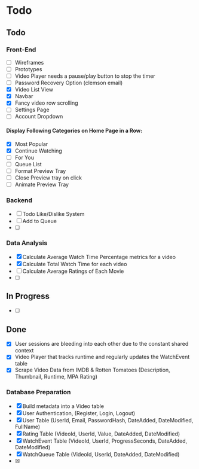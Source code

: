 # Todo

## Todo
### Front-End
- [ ] Wireframes
- [ ] Prototypes
- [ ] Video Player needs a pause/play button to stop the timer
- [ ] Password Recovery Option (clemson email)
- [x] Video List View
- [x] Navbar
- [x] Fancy video row scrolling
- [ ] Settings Page
- [ ] Account Dropdown

#### Display Following Categories on Home Page in a Row:
- [x] Most Popular
- [x] Continue Watching
- [ ] For You
- [ ] Queue List
- [ ] Format Preview Tray
- [ ] Close Preview tray on click
- [ ] Animate Preview Tray

### Backend
- [ ] Todo Like/Dislike System
- [ ] Add to Queue
- [ ]
### Data Analysis
- [x] Calculate Average Watch Time Percentage metrics for a video
- [x] Calculate Total Watch Time for each video
- [ ] Calculate Average Ratings of Each Movie
- [ ] 

## In Progress
- [ ] 

## Done
- [x] User sessions are bleeding into each other due to the constant shared context
- [x] Video Player that tracks runtime and regularly updates the WatchEvent table
- [x] Scrape Video Data from IMDB & Rotten Tomatoes (Description, Thumbnail, Runtime, MPA Rating)
### Database Preparation
- [x] Build metadata into a Video table
- [x] User Authentication, (Register, Login, Logout)
- [x] User Table (UserId, Email, PasswordHash, DateAdded, DateModified, FullName)
- [x] Rating Table (VideoId, UserId, Value, DateAdded, DateModified)
- [x] WatchEvent Table (VideoId, UserId, ProgressSeconds, DateAdded, DateModified)
- [x] WatchQueue Table (VideoId, UserId, DateAdded, DateModified)
- [x] 
